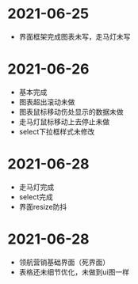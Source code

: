 # 2021-06-25
* 界面框架完成图表未写，走马灯未写
 
 # 2021-06-26
 * 基本完成
 * 图表超出滚动未做
 * 图表鼠标移动伤处显示的数据未做
 * 走马灯鼠标移动上去停止未做
 * select下拉框样式未修改

 # 2021-06-28
 * 走马灯完成
 * select完成
 * 界面resize防抖

 # 2021-06-28
 * 领航营销基础界面（死界面）
 * 表格还未细节优化，未做到ui图一样